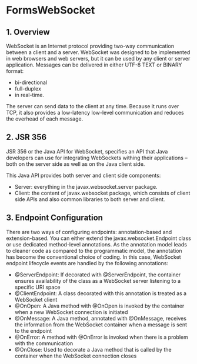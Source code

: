 # FormsWebSocket
## 1. Overview
WebSocket is an Internet protocol providing two-way communication between a client and a server. WebSocket was designed to be implemented in web browsers and web servers, but it can be used by any client or server application.
Messages can be delivered in either UTF-8 TEXT or BINARY format:

- bi-directional 
- full-duplex 
- in real-time.

The server can send data to the client at any time. Because it runs over TCP, it also provides a low-latency low-level communication and 
reduces the overhead of each message.
## 2. JSR 356
JSR 356 or the Java API for WebSocket, specifies an API that Java developers can use for integrating WebSockets withing their applications – both on the server side as well as on the Java client side.

This Java API provides both server and client side components:

- Server: everything in the javax.websocket.server package.
- Client: the content of javax.websocket package, which consists of client side APIs and also common libraries to both server and client.
## 3. Endpoint Configuration
There are two ways of configuring endpoints: annotation-based and extension-based. You can either extend the javax.websocket.Endpoint class or use dedicated method-level annotations. As the annotation model leads to cleaner code as compared to the programmatic model, the annotation has become the conventional choice of coding. In this case, WebSocket endpoint lifecycle events are handled by the following annotations:

- @ServerEndpoint: If decorated with @ServerEndpoint, the container ensures availability of the class as a WebSocket server listening to a specific URI space
- @ClientEndpoint: A class decorated with this annotation is treated as a WebSocket client
- @OnOpen: A Java method with @OnOpen is invoked by the container when a new WebSocket connection is initiated
- @OnMessage: A Java method, annotated with @OnMessage, receives the information from the WebSocket container when a message is sent to the endpoint
- @OnError: A method with @OnError is invoked when there is a problem with the communication
- @OnClose: Used to decorate a Java method that is called by the container when the WebSocket connection closes
